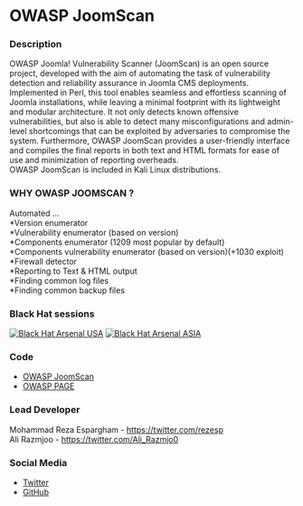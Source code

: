 # OWASP JoomScan

### Description

OWASP Joomla! Vulnerability Scanner (JoomScan) is an open source project, developed with the aim of automating the task of vulnerability detection and reliability assurance in Joomla CMS deployments. Implemented in Perl, this tool enables seamless and effortless scanning of Joomla installations, while leaving a minimal footprint with its lightweight and modular architecture. It not only detects known offensive vulnerabilities, but also is able to detect many misconfigurations and admin-level shortcomings that can be exploited by adversaries to compromise the system. Furthermore, OWASP JoomScan provides a user-friendly interface and compiles the final reports in both text and HTML formats for ease of use and minimization of reporting overheads.
<br>
OWASP JoomScan is included in Kali Linux distributions.

### WHY OWASP JOOMSCAN  ?

Automated ...<br>
  *Version enumerator<br>
  *Vulnerability enumerator (based on version)<br>
  *Components enumerator (1209 most popular by default)<br>
  *Components vulnerability enumerator (based on version)(+1030 exploit)<br>
  *Firewall detector<br>
  *Reporting to Text & HTML output<br>
  *Finding common log files<br>
  *Finding common backup files<br>

### Black Hat sessions

[![Black Hat Arsenal USA](https://rawgit.com/toolswatch/badges/master/arsenal/usa/2018.svg)](http://www.toolswatch.org/2018/05/black-hat-arsenal-usa-2018-the-w0w-lineup/)
[![Black Hat Arsenal ASIA](https://rawgit.com/toolswatch/badges/master/arsenal/asia/2018.svg)](http://www.toolswatch.org/2018/01/black-hat-arsenal-asia-2018-great-lineup/)

### Code

* [OWASP JoomScan](https://github.com/rezasp/joomscan)
* [OWASP PAGE](https://www.owasp.org/index.php/Category:OWASP_Joomla_Vulnerability_Scanner_Project)

### Lead Developer

Mohammad Reza Espargham -  https://twitter.com/rezesp
<br>Ali Razmjoo -  https://twitter.com/Ali_Razmjo0

### Social Media 

* [Twitter](https://twitter.com/OWASP_JoomScan)
* [GitHub](https://github.com/rezasp)

              
